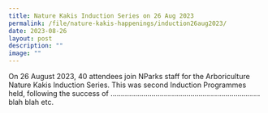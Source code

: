 ```yaml
---
title: Nature Kakis Induction Series on 26 Aug 2023
permalink: /file/nature-kakis-happenings/induction26aug2023/
date: 2023-08-26
layout: post
description: ""
image: ""
---
```

<p>On 26 August 2023, 40 attendees join NParks staff for the Arboriculture Nature Kakis Induction Series. This was second Induction Programmes held, following the success of ......................................................................... blah blah etc. </p>